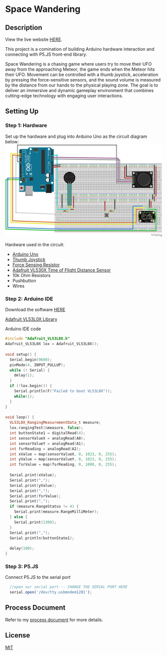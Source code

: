 # Space Wandering
## Description
View the live website [HERE]().

This project is a comination of building Arduino hardware interaction and connecting with P5.JS front-end library.

Space Wandering is a chasing game where users try to move their UFO away from the approaching Meteor, the game ends when the Meteor hits their UFO. Movement can be controlled with a thumb joystick, acceleration by pressing the force-sensitive sensors, and the sound volume is measured by the distance from our hands to the physical playing zone. The goal is to deliver an immersive and dynamic gameplay environment that combines cutting-edge technology with engaging user interactions.

## Setting Up
### Step 1: Hardware
Set up the hardware and plug into Arduino Uno as the circuit diagram below:
![alt text](https://github.com/haileyph/Space-Wandering/blob/main/assets/circuit.png?raw=true)

Hardware used in the circuit:
- [Arduino Uno](https://store-usa.arduino.cc/products/arduino-uno-rev3?selectedStore=us)
- [Thumb Joystick](https://exploreembedded.com/wiki/Analog_JoyStick_with_Arduino)
- [Force Sensing Resistor](https://learn.adafruit.com/force-sensitive-resistor-fsr/overview)
- [Adafruit VL530X Time of Flight Distance Sensor](https://www.adafruit.com/product/3317)
- 10k Ohm Resistors
- Pushbutton
- Wires

### Step 2: Arduino IDE
Download the software [HERE](https://www.arduino.cc/en/software)

[Adafruit VL53L0X Library](https://github.com/adafruit/Adafruit_VL53L0X)

Arduino IDE code

```cpp
#include "Adafruit_VL53L0X.h"
Adafruit_VL53L0X lox = Adafruit_VL53L0X();

void setup() {
  Serial.begin(9600);
  pinMode(4, INPUT_PULLUP);
  while (! Serial) {
    delay(1);
  }
  if (!lox.begin()) {
    Serial.println(F("Failed to boot VL53L0X"));
    while(1);
  }
}

void loop() {
  VL53L0X_RangingMeasurementData_t measure;
  lox.rangingTest(&measure, false);
  int buttonState1 = digitalRead(4);
  int sensorValueX = analogRead(A0);
  int sensorValueY = analogRead(A1);
  int fsrReading = analogRead(A2); 
  int xValue = map(sensorValueX, 0, 1023, 0, 255);
  int yValue = map(sensorValueY, 0, 1023, 0, 255);
  int fsrValue = map(fsrReading, 0, 1000, 0, 255);

  Serial.print(xValue);
  Serial.print(",");
  Serial.print(yValue);
  Serial.print(",");
  Serial.print(fsrValue);
  Serial.print(",");
  if (measure.RangeStatus != 4) { 
    Serial.print(measure.RangeMilliMeter);
  } else {
    Serial.print(1300);
  }
  Serial.print(",");
  Serial.println(buttonState1);

  delay(100);
}
```

### Step 3: P5.JS

Connect P5.JS to the serial port

```javascript
  //open our serial port -- CHANGE THE SERIAL PORT HERE
  serial.open('/dev/tty.usbmodem1201');
```

## Process Document
Refer to my [process document](https://sheridanc-my.sharepoint.com/personal/phamhang_shernet_sheridancollege_ca/Documents/23%20Fall%20%F0%9F%8C%A4%EF%B8%8F/IxD%20Phy%20Comp/submit/HaileyPham_Project2.pdf?CT=1705426768912&OR=ItemsView) for more details.

## License
[MIT](https://choosealicense.com/licenses/mit/)
